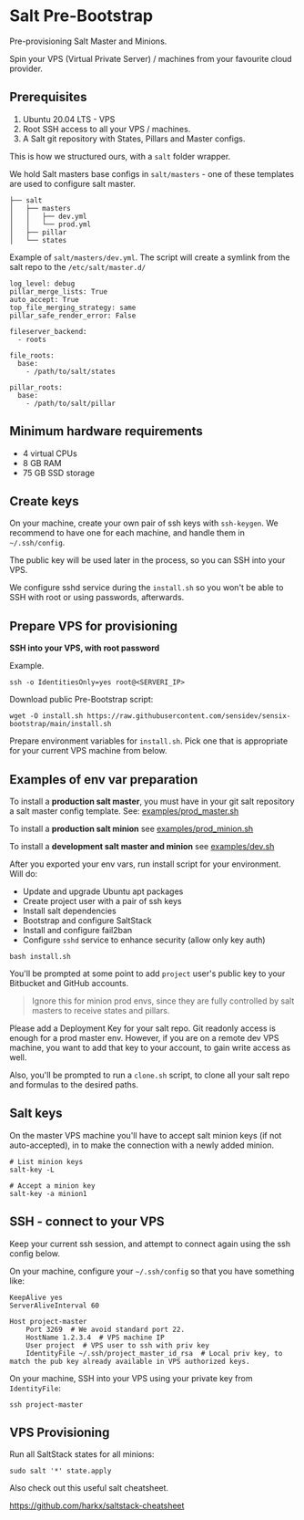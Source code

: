 Salt Pre-Bootstrap
===

Pre-provisioning Salt Master and Minions.

Spin your VPS (Virtual Private Server) / machines from your favourite cloud provider.

## Prerequisites

1. Ubuntu 20.04 LTS - VPS
2. Root SSH access to all your VPS / machines.
3. A Salt git repository with States, Pillars and Master configs.

This is how we structured ours, with a `salt` folder wrapper.

We hold Salt masters base configs in `salt/masters` - one of these templates are used to configure salt master. 

```
├── salt
│   ├── masters
│   │   ├── dev.yml
│   │   └── prod.yml
│   ├── pillar
│   └── states
```

Example of `salt/masters/dev.yml`. The script will create a symlink from the salt repo to the `/etc/salt/master.d/`

```
log_level: debug
pillar_merge_lists: True
auto_accept: True
top_file_merging_strategy: same
pillar_safe_render_error: False

fileserver_backend:
  - roots

file_roots:
  base:
    - /path/to/salt/states

pillar_roots:
  base:
    - /path/to/salt/pillar
```

## Minimum hardware requirements

- 4 virtual CPUs
- 8 GB RAM
- 75 GB SSD storage

## Create keys

On your machine, create your own pair of ssh keys with `ssh-keygen`.
We recommend to have one for each machine, and handle them in `~/.ssh/config`.

The public key will be used later in the process, so you can SSH into your VPS.

We configure sshd service during the `install.sh` so you won't be able to SSH with root or using passwords, afterwards.

## Prepare VPS for provisioning
 
**SSH into your VPS, with root password**

Example.

`ssh -o IdentitiesOnly=yes root@<SERVERI_IP>`

Download public Pre-Bootstrap script:

```
wget -O install.sh https://raw.githubusercontent.com/sensidev/sensix-bootstrap/main/install.sh
```

Prepare environment variables for `install.sh`. Pick one that is appropriate for your current VPS machine from below.

## Examples of env var preparation

To install a **production salt master**, you must have in your git salt repository a salt master config template.
See: [examples/prod_master.sh](examples/prod_master.sh)

To install a **production salt minion** see [examples/prod_minion.sh](examples/prod_minion.sh)

To install a **development salt master and minion** see [examples/dev.sh](examples/dev.sh) 

After you exported your env vars, run install script for your environment. Will do:

- Update and upgrade Ubuntu apt packages
- Create project user with a pair of ssh keys 
- Install salt dependencies
- Bootstrap and configure SaltStack
- Install and configure fail2ban
- Configure `sshd` service to enhance security (allow only key auth)

```
bash install.sh
```

You'll be prompted at some point to add `project` user's public key to your Bitbucket and GitHub accounts. 

> Ignore this for minion prod envs, since they are fully controlled by salt masters to receive states and pillars.

Please add a Deployment Key for your salt repo. Git readonly access is enough for a prod master env.
However, if you are on a remote dev VPS machine, you want to add that key to your account, to gain write access as well.

Also, you'll be prompted to run a `clone.sh` script, to clone all your salt repo and formulas to the desired paths.  

## Salt keys

On the master VPS machine you'll have to accept salt minion keys (if not auto-accepted), in to make the connection with a newly added minion.

```
# List minion keys
salt-key -L

# Accept a minion key
salt-key -a minion1
```

## SSH - connect to your VPS

Keep your current ssh session, and attempt to connect again using the ssh config below.

On your machine, configure your `~/.ssh/config` so that you have something like:

```
KeepAlive yes
ServerAliveInterval 60

Host project-master
    Port 3269  # We avoid standard port 22.
    HostName 1.2.3.4  # VPS machine IP 
    User project  # VPS user to ssh with priv key
    IdentityFile ~/.ssh/project_master_id_rsa  # Local priv key, to match the pub key already available in VPS authorized keys.
```

On your machine, SSH into your VPS using your private key from `IdentityFile`:

```
ssh project-master
```

## VPS Provisioning

Run all SaltStack states for all minions:

```
sudo salt '*' state.apply
```

Also check out this useful salt cheatsheet.

https://github.com/harkx/saltstack-cheatsheet